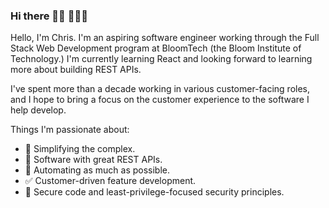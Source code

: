 ### Hi there 👋🏻 👨🏻‍💻

Hello, I'm Chris. I'm an aspiring software engineer working through the Full Stack Web Development program at BloomTech (the Bloom Institute of Technology.) I'm currently learning React and looking forward to learning more about building REST APIs.

I've spent more than a decade working in various customer-facing roles, and I hope to bring a focus on the customer experience to the software I help develop.

Things I'm passionate about:
- 🧠 Simplifying the complex.
- 🛜 Software with great REST APIs.
- 🤖 Automating as much as possible.
- ✅ Customer-driven feature development.
- 🔐 Secure code and least-privilege-focused security principles.
